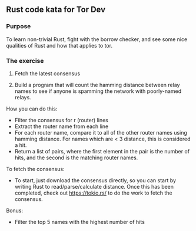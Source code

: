 ## Rust code kata for Tor Dev

### Purpose

To learn non-trivial Rust, fight with the borrow checker, and see some nice
qualities of Rust and how that applies to tor.

### The exercise

1. Fetch the latest consensus

2. Build a program that will count the hamming distance between relay names to
   see if anyone is spamming the network with poorly-named relays.

How you can do this:
  - Filter the consensus for r (router) lines
  - Extract the router name from each line
  - For each router name, compare it to all of the other router names using
    hamming distance. For names which are < 3 distance, this is considered a
    hit.
  - Return a list of pairs, where the first element in the pair is the number
    of hits, and the second is the matching router names.

To fetch the consensus:
  - To start, just download the consensus directly, so you can start by writing
    Rust to read/parse/calculate distance. Once this has been completed, check
    out https://tokio.rs/ to do the work to fetch the consensus.

Bonus:
  - Filter the top 5 names with the highest number of hits
